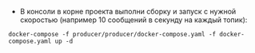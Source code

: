 -  В консоли в корне проекта выполни сборку и запуск с нужной скоростью (например 10 сообщений в секунду на каждый топик):

```
docker-compose -f producer/producer/docker-compose.yaml -f docker-compose.yaml up -d
```


